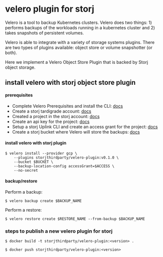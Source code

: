 # velero plugin for storj

Velero is a tool to backup Kubernetes clusters. Velero does two things: 1) performs backups of the workloads running in a kubernetes cluster and 2) takes snapshots of persistent volumes.

Velero is able to integrate with a variety of storage systems plugins. There are two types of plugins available: object store or volume snapshotter (or both). 

Here we implement a Velero Object Store Plugin that is backed by Storj object storage.

## install velero with storj object store plugin

#### prerequisites

- Complete Velero Prerequisites and install the CLI: [docs](https://velero.io/docs/master/basic-install/)
- Create a storj tardigrade account: [docs](https://tardigrade.io/signup/)
- Created a project in the storj account: [docs](https://documentation.tardigrade.io/getting-started/uploading-your-first-object/create-a-project)
- Create an api key for the project: [docs](https://documentation.tardigrade.io/getting-started/uploading-your-first-object/create-an-api-key)
- Setup a storj Uplink CLI and create an access grant for the project: [docs](https://documentation.tardigrade.io/getting-started/uploading-your-first-object/set-up-uplink-cli)
- Create a storj bucket where Velero will store the backups: [docs](https://documentation.tardigrade.io/getting-started/uploading-your-first-object/create-a-bucket)  

#### install velero with storj plugin

```
$ velero install --provider gcp \
    --plugins storjthirdparty/velero-plugin:v0.1.0 \
    --bucket $BUCKET \
    --backup-location-config accessGrant=$ACCESS \
    --no-secret
```

#### backup/restore

Perform a backup:

```
$ velero backup create $BACKUP_NAME
```

Perform a restore:

```
$ velero restore create $RESTORE_NAME --from-backup $BACKUP_NAME
```

### steps to publish a new velero plugin for storj

```
$ docker build -t storjthirdparty/velero-plugin:<version> .

$ docker push storjthirdparty/velero-plugin:<version>
```
